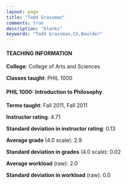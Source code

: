 ```yaml
---
layout: page
title: "Todd Grassman" 
comments: true
description: "blanks"
keywords: "Todd Grassman,CU,Boulder"
---
```

<head>
<script src="https://ajax.googleapis.com/ajax/libs/jquery/2.1.3/jquery.min.js"></script>
<script src="https://dl.dropboxusercontent.com/s/pc42nxpaw1ea4o9/highcharts.js?dl=0"></script>
<!-- <script src="../assets/js/highcharts.js"></script> -->
<style type="text/css">@font-face {
	font-family: "Bebas Neue";
	src: url(https://www.filehosting.org/file/details/544349/BebasNeue Regular.otf) format("opentype");
	}
	h1.Bebas { 
		font-family: "Bebas Neue", Verdana, Tahoma;
	}
</style>
</head>
	   
#### TEACHING INFORMATION

**College**: College of Arts and Sciences

**Classes taught**: PHIL 1000

#### PHIL 1000: Introduction to Philosophy

**Terms taught**: Fall 2011, Fall 2011

**Instructor rating**: 4.71

**Standard deviation in instructor rating**: 0.13

**Average grade** (4.0 scale): 2.9

**Standard deviation in grades** (4.0 scale): 0.02

**Average workload** (raw): 2.0

**Standard deviation in workload** (raw): 0.0

